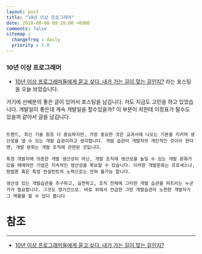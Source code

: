 ```yaml
---
layout: post
title: "10년 이상 프로그래머"
date: 2018-08-08 09:10:00 +0900
comments: false
sitemap :
  changefreq : daily
  priority : 1.0
---
```


### 10년 이상 프로그래머

* [10년 이상 프로그래머들에게 묻고 싶다. 내가 가는 길이 맞는 길인지?](https://www.slipp.net/questions/48?fb_action_ids=548396558527482&fb_action_types=og.likes)
라는 포스팅을 오늘 보았습니다.

거기에 선배분의 좋은 글이 있어서 포스팅을 남김니다. 저도 지금도 고민을 하고 있었습니다. 개발일이 좋은데 계속 개발일을 할수있을까?
이 부분이 저한테 이정표가 될수도 있을꺼 같아서 글을 남김니다.

```

트렌드, 최신 기술 등등 다 중요하지만, 가장 중요한 것은 교과서에 나오는 기본을 지키며 생산성을 낼 수 있는 개발 습관이라고 생각합니다. 개발 습관이 개발자의 개인적인 것이라 한다면, 개발 문화는 개발 조직에 관련된 것입니다.

특정 개발자에 의존한 개발 생산성이 아닌, 개발 조직에 생산성을 높일 수 있는 개발 문화가 있을 때에야만 기업은 지속적인 생산성을 확보할 수 있습니다. 이러한 개발문화는 프로세스나, 방법론 혹은 특정 컨설턴트의 노력으로는 전혀 불가능 합니다.

생산성 있는 개발습관을 추구하고, 실천하고, 조직 전체에 그러한 개발 습관을 퍼트리는 누군가가 필요합니다. 그것도 장기간으로. 바로 위에서 언급한 그런 개발습관의 노련한 개발자가 그 역활을 할 수 있다 봅니다

```


# 참조 
-----
* [10년 이상 프로그래머들에게 묻고 싶다. 내가 가는 길이 맞는 길인지?](https://www.slipp.net/questions/48?fb_action_ids=548396558527482&fb_action_types=og.likes)




